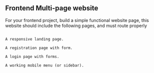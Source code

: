 ## Frontend Multi-page website

For your frontend project, build a simple functional website page, this website should include the following pages, and must route properly

```

A responsive landing page.

A registration page with form.

A login page with forms.

A working mobile menu (or sidebar).

```


